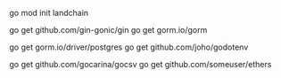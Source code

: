 go mod init landchain

go get github.com/gin-gonic/gin
go get gorm.io/gorm

go get gorm.io/driver/postgres
go get github.com/joho/godotenv

go get github.com/gocarina/gocsv
go get github.com/someuser/ethers
